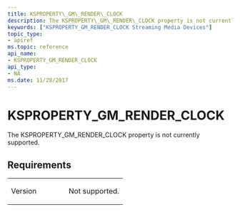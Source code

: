 ```yaml
---
title: KSPROPERTY\_GM\_RENDER\_CLOCK
description: The KSPROPERTY\_GM\_RENDER\_CLOCK property is not currently supported.
keywords: ["KSPROPERTY_GM_RENDER_CLOCK Streaming Media Devices"]
topic_type:
- apiref
ms.topic: reference
api_name:
- KSPROPERTY_GM_RENDER_CLOCK
api_type:
- NA
ms.date: 11/28/2017
---
```


# KSPROPERTY\_GM\_RENDER\_CLOCK


The KSPROPERTY\_GM\_RENDER\_CLOCK property is not currently supported.

## Requirements

<table>
<colgroup>
<col width="50%" />
<col width="50%" />
</colgroup>
<tbody>
<tr class="odd">
<td><p>Version</p></td>
<td><p>Not supported.</p></td>
</tr>
</tbody>
</table>

 

 





